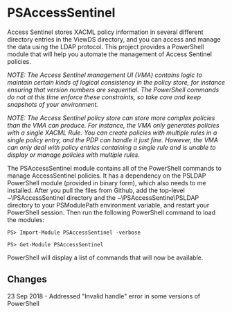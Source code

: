 # PSAccessSentinel
Access Sentinel stores XACML policy information in several different directory entries in the ViewDS directory, and you can access and manage the data using the LDAP protocol. This project provides a PowerShell module that will help you automate the management of Access Sentinel policies.

_NOTE: The Access Sentinel management UI (VMA) contains logic to maintain certain kinds of logical consistency in the policy store, for instance ensuring that version numbers are sequential. The PowerShell commands do not at this time enforce these constraints, so take care and keep snapshots of your environment._

_NOTE: The Access Sentinel policy store can store more complex policies than the VMA can produce. For instance, the VMA only generates policies with a single XACML Rule. You can create policies with multiple rules in a single policy entry, and the PDP can handle it just fine. However, the VMA can only deal with policy entries containing a single rule and is unable to display or manage policies with multiple rules._

The PSAccessSentinel module contains all of the PowerShell commands to manage AccessSentinel policies. It has a dependency on the PSLDAP PowerShell module (provided in binary form), which also needs to me installed.
After you pull the files from Github, add the top-level ~\PSAccessSentinel directory and the ~\PSAccessSentine\PSLDAP directory to your PSModulePath environment variable, and restart your PowerShell session. Then run the following PowerShell command to load the modules:

`PS> Import-Module PSAccessSentinel -verbose`

`PS> Get-Module PSAccessSentinel`

PowerShell will display a list of commands that will now be available.

## Changes

23 Sep 2018 - Addressed "Invalid handle" error in some versions of PowerShell
